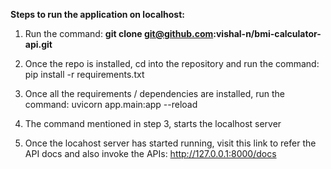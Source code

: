 **Steps to run the application on localhost:**

1. Run the command: **git clone git@github.com:vishal-n/bmi-calculator-api.git**

2. Once the repo is installed, cd into the repository and run the command: pip install -r requirements.txt

3. Once all the requirements / dependencies are installed, run the command: uvicorn app.main:app --reload

4. The command mentioned in step 3, starts the localhost server

5. Once the locahost server has started running, visit this link to refer the API docs and also invoke the APIs: http://127.0.0.1:8000/docs
